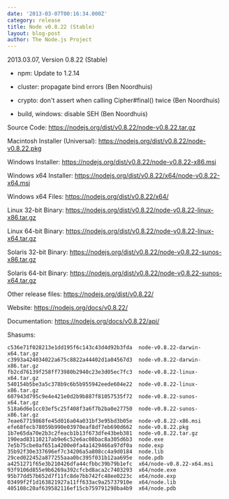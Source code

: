 ```yaml
---
date: '2013-03-07T00:16:34.000Z'
category: release
title: Node v0.8.22 (Stable)
layout: blog-post
author: The Node.js Project
---
```


2013.03.07, Version 0.8.22 (Stable)

- npm: Update to 1.2.14

- cluster: propagate bind errors (Ben Noordhuis)

- crypto: don't assert when calling Cipher#final() twice (Ben Noordhuis)

- build, windows: disable SEH (Ben Noordhuis)

Source Code: https://nodejs.org/dist/v0.8.22/node-v0.8.22.tar.gz

Macintosh Installer (Universal): https://nodejs.org/dist/v0.8.22/node-v0.8.22.pkg

Windows Installer: https://nodejs.org/dist/v0.8.22/node-v0.8.22-x86.msi

Windows x64 Installer: https://nodejs.org/dist/v0.8.22/x64/node-v0.8.22-x64.msi

Windows x64 Files: https://nodejs.org/dist/v0.8.22/x64/

Linux 32-bit Binary: https://nodejs.org/dist/v0.8.22/node-v0.8.22-linux-x86.tar.gz

Linux 64-bit Binary: https://nodejs.org/dist/v0.8.22/node-v0.8.22-linux-x64.tar.gz

Solaris 32-bit Binary: https://nodejs.org/dist/v0.8.22/node-v0.8.22-sunos-x86.tar.gz

Solaris 64-bit Binary: https://nodejs.org/dist/v0.8.22/node-v0.8.22-sunos-x64.tar.gz

Other release files: https://nodejs.org/dist/v0.8.22/

Website: https://nodejs.org/docs/v0.8.22/

Documentation: https://nodejs.org/docs/v0.8.22/api/

Shasums:

```
c536e71f028213e1dd195f6c143c43d4d92b3fda  node-v0.8.22-darwin-x64.tar.gz
c3993a424034022a675c8822a44402d1a04567d3  node-v0.8.22-darwin-x86.tar.gz
fb2cd76139f258ff73980b2940c23e3d05ec7fc3  node-v0.8.22-linux-x64.tar.gz
540154b5be3a5c378b9c6b5b955942eede604e22  node-v0.8.22-linux-x86.tar.gz
607943d795c9e4e421e0d2b9b887f81057535f72  node-v0.8.22-sunos-x64.tar.gz
518a6d6e1cc03ef5c25f408f3a6f7b2ba0e27750  node-v0.8.22-sunos-x86.tar.gz
7eae67719868fe45d016a04a031bf3e95bd3b05e  node-v0.8.22-x86.msi
efe68fecb78059b990e03970eaf8df7eb690d662  node-v0.8.22.pkg
1b7e65da70e2b3c2feacb1b13f673dfe43beb381  node-v0.8.22.tar.gz
190ead83110217ab9e6c52e6ac08bac8a305d6b3  node.exe
7e5b75cbe0af651a4200e0fa4a1429466a97df0a  node.exp
35b92f30e337696ef7c34206a5a808cc4a9d0184  node.lib
29ced022452a877255aaa0bc395f031b12aa695e  node.pdb
a4251271f65e3b210426dfa44cfbbc39b79b1efc  x64/node-v0.8.22-x64.msi
93f9106d855e9b6269a392cfcbd8aca2c7403293  x64/node.exe
95b77dd57b652d7f11fc8de7bb742fc48ee0223c  x64/node.exp
03499f2f1d163821927a11ff633ac9a25737910e  x64/node.lib
405108c20af639582116ef15cb759791298ba4b9  x64/node.pdb
```
